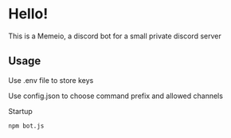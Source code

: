 # Hello!
This is a Memeio, a discord bot for a small private discord server

## Usage

Use .env file to store keys


Use config.json to choose command prefix and allowed channels

Startup

``` npm bot.js ```
